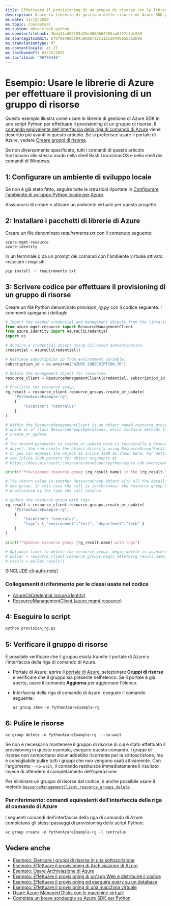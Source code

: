 ```yaml
---
title: Effettuare il provisioning di un gruppo di risorse con le librerie di Azure per Python
description: Usare la libreria di gestione delle risorse di Azure SDK per Python per creare un gruppo di risorse dal codice Python.
ms.date: 11/12/2020
ms.topic: conceptual
ms.custom: devx-track-python
ms.openlocfilehash: 3bda14cd52f55d25e3669662765aa8f27c3dc939
ms.sourcegitcommit: 6fbf9e489b194586887a2c11152044be5b3a2b99
ms.translationtype: MT
ms.contentlocale: it-IT
ms.lasthandoff: 01/25/2021
ms.locfileid: "98759436"
---
```

# <a name="example-use-the-azure-libraries-to-provision-a-resource-group"></a>Esempio: Usare le librerie di Azure per effettuare il provisioning di un gruppo di risorse

Questo esempio illustra come usare le librerie di gestione di Azure SDK in uno script Python per effettuare il provisioning di un gruppo di risorse. Il [comando equivalente dell'interfaccia della riga di comando di Azure](#for-reference-equivalent-azure-cli-commands) viene descritto più avanti in questo articolo. Se si preferisce usare il portale di Azure, vedere [Creare gruppi di risorse](/azure/azure-resource-manager/management/manage-resource-groups-portal).

Se non diversamente specificato, tutti i comandi di questo articolo funzionano allo stesso modo nella shell Bash Linux/macOS e nella shell dei comandi di Windows.

## <a name="1-set-up-your-local-development-environment"></a>1: Configurare un ambiente di sviluppo locale

Se non è già stato fatto, seguire tutte le istruzioni riportate in [Configurare l'ambiente di sviluppo Python locale per Azure](configure-local-development-environment.md).

Assicurarsi di creare e attivare un ambiente virtuale per questo progetto.

## <a name="2-install-the-azure-library-packages"></a>2: Installare i pacchetti di librerie di Azure

Creare un file denominato *requirements.txt* con il contenuto seguente:

```text
azure-mgmt-resource
azure-identity
```

In un terminale o da un prompt dei comandi con l'ambiente virtuale attivato, installare i requisiti:

```cmd
pip install -r requirements.txt
```

## <a name="3-write-code-to-provision-a-resource-group"></a>3: Scrivere codice per effettuare il provisioning di un gruppo di risorse

Creare un file Python denominato *provision_rg.py* con il codice seguente. I commenti spiegano i dettagli:

```python
# Import the needed credential and management objects from the libraries.
from azure.mgmt.resource import ResourceManagementClient
from azure.identity import AzureCliCredential
import os

# Acquire a credential object using CLI-based authentication.
credential = AzureCliCredential()

# Retrieve subscription ID from environment variable.
subscription_id = os.environ["AZURE_SUBSCRIPTION_ID"]

# Obtain the management object for resources.
resource_client = ResourceManagementClient(credential, subscription_id)

# Provision the resource group.
rg_result = resource_client.resource_groups.create_or_update(
    "PythonAzureExample-rg",
    {
        "location": "centralus"
    }
)

# Within the ResourceManagementClient is an object named resource_groups,
# which is of class ResourceGroupsOperations, which contains methods like
# create_or_update.
#
# The second parameter to create_or_update here is technically a ResourceGroup
# object. You can create the object directly using ResourceGroup(location=LOCATION)
# or you can express the object as inline JSON as shown here. For details,
# see Inline JSON pattern for object arguments at
# https://docs.microsoft.com/azure/developer/python/azure-sdk-overview#inline-json-pattern-for-object-arguments.

print(f"Provisioned resource group {rg_result.name} in the {rg_result.location} region")

# The return value is another ResourceGroup object with all the details of the
# new group. In this case the call is synchronous: the resource group has been
# provisioned by the time the call returns.

# Update the resource group with tags
rg_result = resource_client.resource_groups.create_or_update(
    "PythonAzureExample-rg",
    {
        "location": "centralus",
        "tags": { "environment":"test", "department":"tech" }
    }
)

print(f"Updated resource group {rg_result.name} with tags")

# Optional lines to delete the resource group. begin_delete is asynchronous.
# poller = resource_client.resource_groups.begin_delete(rg_result.name)
# result = poller.result()
```

[!INCLUDE [cli-auth-note](includes/cli-auth-note.md)]

### <a name="reference-links-for-classes-used-in-the-code"></a>Collegamenti di riferimento per le classi usate nel codice

- [AzureCliCredential (azure.identity)](/python/api/azure-identity/azure.identity.azureclicredential)
- [ResourceManagementClient (azure.mgmt.resource)](/python/api/azure-mgmt-resource/azure.mgmt.resource.resourcemanagementclient)

## <a name="4-run-the-script"></a>4: Eseguire lo script

```cmd
python provision_rg.py
```

## <a name="5-verify-the-resource-group"></a>5: Verificare il gruppo di risorse

È possibile verificare che il gruppo esista tramite il portale di Azure o l'interfaccia della riga di comando di Azure.

- Portale di Azure: aprire il [portale di Azure](https://portal.azure.com), selezionare **Gruppi di risorse** e verificare che il gruppo sia presente nell'elenco. Se il portale è già aperto, usare il comando **Aggiorna** per aggiornare l'elenco.

- Interfaccia della riga di comando di Azure: eseguire il comando seguente:

    ```azurecli
    az group show -n PythonAzureExample-rg
    ```

## <a name="6-clean-up-resources"></a>6: Pulire le risorse

```azurecli
az group delete -n PythonAzureExample-rg  --no-wait
```

Se non è necessario mantenere il gruppo di risorse di cui è stato effettuato il provisioning in questo esempio, eseguire questo comando. I gruppi di risorse non comportano alcun addebito ricorrente per la sottoscrizione, ma è consigliabile pulire tutti i gruppi che non vengono usati attivamente. Con l'argomento `--no-wait`, il comando restituisce immediatamente il risultato invece di attendere il completamento dell'operazione.

Per eliminare un gruppo di risorse dal codice, è anche possibile usare il metodo [`ResourceManagementClient.resource_groups.delete`](/python/api/azure-mgmt-resource/azure.mgmt.resource.resources.v2019_10_01.operations.resourcegroupsoperations#delete-resource-group-name--custom-headers-none--raw-false--polling-true----operation-config-).

### <a name="for-reference-equivalent-azure-cli-commands"></a>Per riferimento: comandi equivalenti dell'interfaccia della riga di comando di Azure

I seguenti comandi dell'interfaccia della riga di comando di Azure completano gli stessi passaggi di provisioning dello script Python:

```azurecli
az group create -n PythonAzureExample-rg -l centralus
```

## <a name="see-also"></a>Vedere anche

- [Esempio: Elencare i gruppi di risorse in una sottoscrizione](azure-sdk-example-list-resource-groups.md)
- [Esempio: Effettuare il provisioning di Archiviazione di Azure](azure-sdk-example-storage.md)
- [Esempio: Usare Archiviazione di Azure](azure-sdk-example-storage-use.md)
- [Esempio: Effettuare il provisioning di un'app Web e distribuire il codice](azure-sdk-example-web-app.md)
- [Esempio: Effettuare il provisioning ed eseguire query su un database](azure-sdk-example-database.md)
- [Esempio: Effettuare il provisioning di una macchina virtuale](azure-sdk-example-virtual-machines.md)
- [Usare Azure Managed Disks con le macchine virtuali](azure-sdk-samples-managed-disks.md)
- [Completa un breve sondaggio su Azure SDK per Python](https://microsoft.qualtrics.com/jfe/form/SV_bNFX0HECjzPWMiG?Q_CHL=docs)
